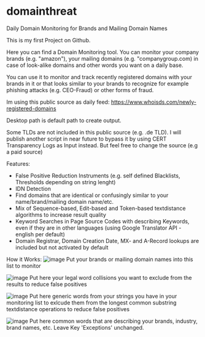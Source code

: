# domainthreat
Daily Domain Monitoring for Brands and Mailing Domain Names

This is my first Project on Github.

Here you can find a Domain Monitoring tool. You can monitor your company brands (e.g. "amazon"), your mailing domains (e.g. "companygroup.com) in case of look-alike domains and other words you want on a daily base.

You can use it to monitor and track recently registered domains with your brands in it or that looks similar to your brands to recognize for example phishing attacks (e.g. CEO-Fraud) or other forms of fraud.

Im using this public source as daily feed:
https://www.whoisds.com/newly-registered-domains

Desktop path is default path to create output.

Some TLDs are not included in this public source (e.g. .de TLD). I will publish another script in near future to bypass it by using CERT Transparency Logs as Input instead. But feel free to change the source (e.g a paid source)

Features:
- False Positive Reduction Instruments (e.g. self defined Blacklists, Thresholds depending on string lenght)
- IDN Detection
- Find domains that are identical or confusingly similar to your name/brand/mailing domain name/etc.
- Mix of Sequence-based, Edit-based and Token-based textdistance algorithms to increase result quality
- Keyword Searches in Page Source Codes with describing Keywords, even if they are in other languages (using Google Translator API - english per default)
- Domain Registrar, Domain Creation Date, MX- and A-Record lookups are included but not activated by default


How it Works:
![image](https://user-images.githubusercontent.com/124390875/216680838-2f862bb8-093c-4fbf-a5bf-d53c4f45e9c3.png)
Put your brands or mailing domain names into this list to monitor

![image](https://user-images.githubusercontent.com/124390875/216681164-9e82874c-a0bb-4658-b3c5-7408753cd4b7.png)
Put here your legal word collisions you want to exclude from the results to reduce false positives

![image](https://user-images.githubusercontent.com/124390875/216681414-59efc295-50ac-4241-a8b2-61e3d38b5f9b.png)
Put here generic words from your strings you have in your monitoring list to exlcude them from the longest common substring textdistance operations to reduce false positives

![image](https://user-images.githubusercontent.com/124390875/216681886-731b918b-87bf-4812-b2eb-448976c7e497.png)
Put here common words that are describing your brands, industry, brand names, etc. Leave Key 'Exceptions' unchanged. 
